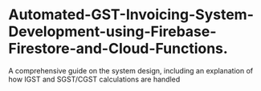 # Automated-GST-Invoicing-System-Development-using-Firebase-Firestore-and-Cloud-Functions.
A comprehensive guide on the system design, including an explanation of how IGST and SGST/CGST calculations are handled
